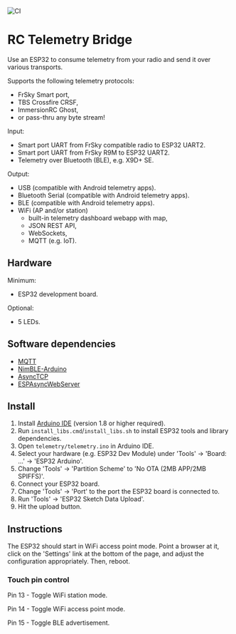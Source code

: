 ![CI](https://github.com/pulquero/rc-telemetry-bridge/actions/workflows/ci.yml/badge.svg)

# RC Telemetry Bridge

Use an ESP32 to consume telemetry from your radio and send it over various transports.

Supports the following telemetry protocols:
 - FrSky Smart port,
 - TBS Crossfire CRSF,
 - ImmersionRC Ghost,
 - or pass-thru any byte stream!

Input:
 - Smart port UART from FrSky compatible radio to ESP32 UART2.
 - Smart port UART from FrSky R9M to ESP32 UART2.
 - Telemetry over Bluetooth (BLE), e.g. X9D+ SE.

Output:
 - USB (compatible with Android telemetry apps).
 - Bluetooth Serial (compatible with Android telemetry apps).
 - BLE (compatible with Android telemetry apps).
 - WiFi (AP and/or station)
   - built-in telemetry dashboard webapp with map,
   - JSON REST API,
   - WebSockets,
   - MQTT (e.g. IoT).

## Hardware

Minimum:
 - ESP32 development board.

Optional:
 - 5 LEDs.

## Software dependencies

 - [MQTT](https://github.com/256dpi/arduino-mqtt)
 - [NimBLE-Arduino](https://github.com/h2zero/NimBLE-Arduino)
 - [AsyncTCP](https://github.com/me-no-dev/AsyncTCP)
 - [ESPAsyncWebServer](https://github.com/me-no-dev/ESPAsyncWebServer)

## Install

1. Install [Arduino IDE](https://www.arduino.cc/en/software) (version 1.8 or higher required).
2. Run `install_libs.cmd`/`install_libs.sh` to install ESP32 tools and library dependencies.
3. Open `telemetry/telemetry.ino` in Arduino IDE.
4. Select your hardware (e.g. ESP32 Dev Module) under 'Tools' -> 'Board: ...' -> 'ESP32 Arduino'.
5. Change 'Tools' -> 'Partition Scheme' to 'No OTA (2MB APP/2MB SPIFFS)'.
6. Connect your ESP32 board.
7. Change 'Tools' -> 'Port' to the port the ESP32 board is connected to.
8. Run 'Tools' -> 'ESP32 Sketch Data Upload'.
9. Hit the upload button.

## Instructions

The ESP32 should start in WiFi access point mode.
Point a browser at it, click on the 'Settings' link at the bottom of the page, and adjust the configuration appropriately.
Then, reboot.

### Touch pin control

Pin 13 - Toggle WiFi station mode.

Pin 14 - Toggle WiFi access point mode.

Pin 15 - Toggle BLE advertisement.


